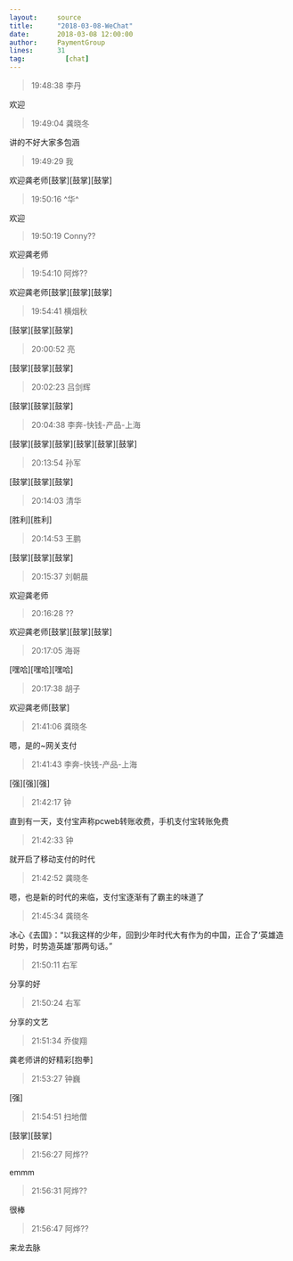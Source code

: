 ```yaml
---
layout:     source 
title:      "2018-03-08-WeChat"
date:       2018-03-08 12:00:00
author:     PaymentGroup
lines:      31 
tag:		  [chat]
---
```

> 19:48:38  李丹  
   
欢迎  
   
> 19:49:04  龚晓冬  
   
讲的不好大家多包涵  
   
> 19:49:29  我  
   
欢迎龚老师[鼓掌][鼓掌][鼓掌]  
   
> 19:50:16  ^华^  
   
欢迎  
   
> 19:50:19  Conny??  
   
欢迎龚老师  
   
> 19:54:10  阿烨??  
   
欢迎龚老师[鼓掌][鼓掌][鼓掌]  
   
> 19:54:41  横烟秋  
   
[鼓掌][鼓掌][鼓掌]  
   
> 20:00:52  亮  
   
[鼓掌][鼓掌][鼓掌]  
   
> 20:02:23  吕剑辉  
   
[鼓掌][鼓掌][鼓掌]  
   
> 20:04:38  李奔-快钱-产品-上海  
   
[鼓掌][鼓掌][鼓掌][鼓掌][鼓掌][鼓掌]  
   
> 20:13:54  孙军  
   
[鼓掌][鼓掌][鼓掌]  
   
> 20:14:03  清华  
   
[胜利][胜利]  
   
> 20:14:53  王鹏  
   
[鼓掌][鼓掌][鼓掌]  
   
> 20:15:37  刘朝晨  
   
欢迎龚老师  
   
> 20:16:28  ??  
   
欢迎龚老师[鼓掌][鼓掌][鼓掌]  
   
> 20:17:05  海哥  
   
[嘿哈][嘿哈][嘿哈]  
   
> 20:17:38  胡子  
   
欢迎龚老师[鼓掌]  
   
> 21:41:06  龚晓冬  
   
嗯，是的~网关支付  
   
> 21:41:43  李奔-快钱-产品-上海  
   
[强][强][强]  
   
> 21:42:17  钟  
   
直到有一天，支付宝声称pcweb转账收费，手机支付宝转账免费  
   
> 21:42:33  钟  
   
就开启了移动支付的时代  
   
> 21:42:52  龚晓冬  
   
嗯，也是新的时代的来临，支付宝逐渐有了霸主的味道了  
   
> 21:45:34  龚晓冬  
   
冰心《去国》：“以我这样的少年，回到少年时代大有作为的中国，正合了‘英雄造时势，时势造英雄’那两句话。”  
   
> 21:50:11  右军  
   
分享的好  
   
> 21:50:24  右军  
   
分享的文艺  
   
> 21:51:34  乔俊翔  
   
龚老师讲的好精彩[抱拳]  
   
> 21:53:27  钟巍  
   
[强]  
   
> 21:54:51  扫地僧  
   
[鼓掌][鼓掌]  
   
> 21:56:27  阿烨??  
   
emmm  
   
> 21:56:31  阿烨??  
   
很棒  
   
> 21:56:47  阿烨??  
   
来龙去脉  
   
